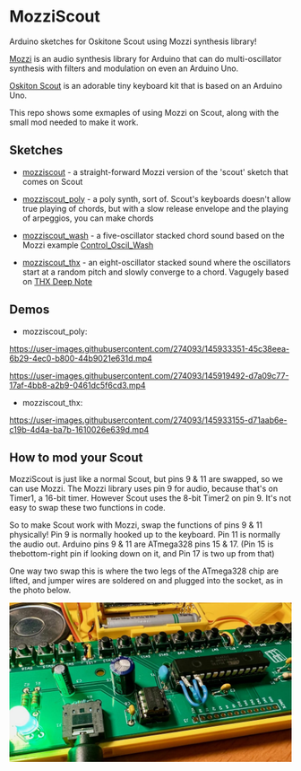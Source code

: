 # MozziScout

Arduino sketches for Oskitone Scout using Mozzi synthesis library!

[Mozzi](https://sensorium.github.io/Mozzi/) is an audio synthesis library for Arduino
that can do multi-oscillator synthesis with filters and modulation on even an Arduino Uno.

[Oskiton Scout](https://oskitone.github.io/scout/) is an adorable tiny keyboard kit that is
based on an Arduino Uno.

This repo shows some exmaples of using Mozzi on Scout, along with the small mod needed to make it work.


## Sketches

- [mozziscout](mozziscout/) - a straight-forward Mozzi version of the 'scout' sketch that comes on Scout

- [mozziscout_poly](mozziscout_poly/) - a poly synth, sort of. Scout's keyboards doesn't allow true
playing of chords, but with a slow release envelope and the playing of arpeggios, you can make chords

- [mozziscout_wash](mozziscout_wash/) - a five-oscillator stacked chord sound based on the Mozzi example
[Control_Oscil_Wash](https://github.com/sensorium/Mozzi/blob/master/examples/02.Control/Control_Oscil_Wash/Control_Oscil_Wash.ino)

- [mozziscout_thx](mozziscout_thx/) - an eight-oscillator stacked sound where the oscillators start at a random pitch and slowly converge to a chord. Vagugely based on [THX Deep Note](https://en.wikipedia.org/wiki/Deep_Note)

## Demos

- mozziscout_poly:

https://user-images.githubusercontent.com/274093/145933351-45c38eea-6b29-4ec0-b800-44b9021e631d.mp4

https://user-images.githubusercontent.com/274093/145919492-d7a09c77-17af-4bb8-a2b9-0461dc5f6cd3.mp4

- mozziscout_thx:
 
https://user-images.githubusercontent.com/274093/145933155-d71aab6e-c19b-4d4a-ba7b-1610026e639d.mp4



## How to mod your Scout

MozziScout is just like a normal Scout, but pins 9 & 11 are swapped, so we can use Mozzi.
The Mozzi library uses pin 9 for audio, because that's on Timer1, a 16-bit timer.
However Scout uses the 8-bit Timer2 on pin 9. It's not easy to swap these two functions in code.

So to make Scout work with Mozzi, swap the functions of pins 9 & 11 physically!
Pin 9 is normally hooked up to the keyboard. Pin 11 is normally the audio out.
Arduino pins 9 & 11 are ATmega328 pins 15 & 17. (Pin 15  is thebottom-right pin if looking down on it, and Pin 17 is two up from that)

One way two swap this is where the two legs of the ATmega328 chip are lifted,
and jumper wires are soldered on and plugged into the socket, as in the photo below.

<img src="./docs/mozziscout_pins.jpg" />

